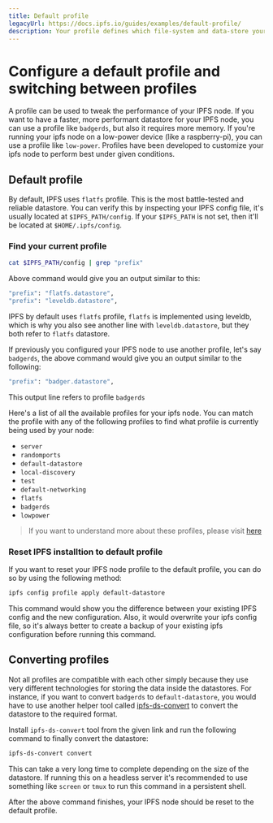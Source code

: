 ```yaml
---
title: Default profile
legacyUrl: https://docs.ipfs.io/guides/examples/default-profile/
description: Your profile defines which file-system and data-store your IPFS node will use, along with other configuration options. Learn how to set, change, and reset your profile.
---
```


# Configure a default profile and switching between profiles

A profile can be used to tweak the performance of your IPFS node. If you want to have a faster, more performant datastore for your IPFS node, you can use a profile like `badgerds`, but also it requires more memory. If you're running your ipfs node on a low-power device (like a raspberry-pi), you can use a profile like `low-power`. Profiles have been developed to customize your ipfs node to perform best under given conditions.

## Default profile

By default, IPFS uses `flatfs` profile. This is the most battle-tested and reliable datastore. You can verify this by inspecting your IPFS config file, it's usually located at `$IPFS_PATH/config`. If your `$IPFS_PATH` is not set, then it'll be located at `$HOME/.ipfs/config`.

### Find your current profile
```bash {.line-numbers}
cat $IPFS_PATH/config | grep "prefix"
```

Above command would give you an output similar to this:
```bash
"prefix": "flatfs.datastore",
"prefix": "leveldb.datastore",
```

IPFS by default uses `flatfs` profile, `flatfs` is implemented using leveldb, which is why you also see another line with `leveldb.datastore`, but they both refer to `flatfs` datastore.

If previously you configured your IPFS node to use another profile, let's say `badgerds`, the above command would give you an output similar to the following:
```bash
"prefix": "badger.datastore",
```

This output line refers to profile `badgerds`

Here's a list of all the available profiles for your ipfs node. You can match the profile with any of the following profiles to find what profile is currently being used by your node:

* `server`
* `randomports`
* `default-datastore`
* `local-discovery`
* `test`
* `default-networking`
* `flatfs`
* `badgerds`
* `lowpower`

> If you want to understand more about these profiles, please visit [here](https://github.com/ipfs/go-ipfs/blob/master/docs/config.md)

### Reset IPFS installtion to default profile

If you want to reset your IPFS node profile to the default profile, you can do so by using the following method:

```bash
ipfs config profile apply default-datastore
```

This command would show you the difference between your existing IPFS config and the new configuration. Also, it would overwrite your ipfs config file, so it's always better to create a backup of your existing ipfs configuration before running this command.

## Converting profiles

Not all profiles are compatible with each other simply because they use very different technologies for storing the data inside the datastores. For instance, if you want to convert `badgerds` to `default-datastore`, you would have to use another helper tool called [ipfs-ds-convert](https://dist.ipfs.io/#ipfs-ds-convert) to convert the datastore to the required format. 

Install `ipfs-ds-convert` tool from the given link and run the following command to finally convert the datastore:

```bash
ipfs-ds-convert convert
```

This can take a very long time to complete depending on the size of the datastore. If running this on a headless server it's recommended to use something like `screen` or `tmux` to run this command in a persistent shell.

After the above command finishes, your IPFS node should be reset to the default profile.
